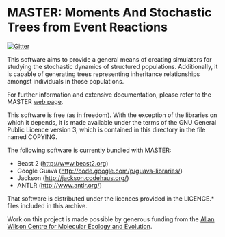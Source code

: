 MASTER: Moments And Stochastic Trees from Event Reactions
=========================================================

[![Gitter](https://badges.gitter.im/Join%20Chat.svg)](https://gitter.im/CompEvol/MASTER?utm_source=badge&utm_medium=badge&utm_campaign=pr-badge)

This software aims to provide a general means of creating simulators
for studying the stochastic dynamics of structured populations.
Additionally, it is capable of generating trees representing
inheritance relationships amongst individuals in those populations.

For further information and extensive documentation, please refer to
the MASTER [web page](http://compevol.github.io/MASTER).

This software is free (as in freedom).  With the exception of the
libraries on which it depends, it is made available under the terms of
the GNU General Public Licence version 3, which is contained in this
directory in the file named COPYING.

The following software is currently bundled with MASTER:

* Beast 2 (http://www.beast2.org)
* Google Guava (http://code.google.com/p/guava-libraries/)
* Jackson (http://jackson.codehaus.org/)
* ANTLR (http://www.antlr.org/)

That software is distributed under the licences provided in the
LICENCE.* files included in this archive.

Work on this project is made possible by generous funding from the
[Allan Wilson Centre for Molecular Ecology and
Evolution](http://www.allanwilsoncentre.ac.nz/).

